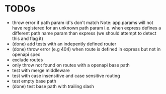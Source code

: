 # TODOs

- throw error if path param id's don't match
  Note: app.params will not have registered for an unknown path param i.e. when express defines a different path name param than express (we should attempt to detect this and flag it)
- (done) add tests with an indepently defined router
- (done) throw error (e.g 404) when route is defined in express but not in openapi spec
- exclude routes
- only throw not found on routes with a openapi base path
- test with merge middleware
- test with case insensitive and case sensitive routing
- test empty base path
- (done) test base path with trailing slash
